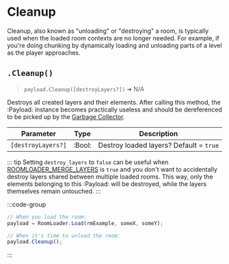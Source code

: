 # Cleanup

Cleanup, also known as "unloading" or "destroying" a room, is typically used when the loaded room contexts are no longer needed. For example, if you're doing chunking by dynamically loading and unloading parts of a level as the player approaches.

## `.Cleanup()`

> `payload.Cleanup([destroyLayers?])` ➜ N/A

Destroys all created layers and their elements. After calling this method, the :Payload: instance becomes practically useless and should be dereferenced to be picked up by the [Garbage Collector](https://manual.gamemaker.io/monthly/en/GameMaker_Language/GML_Reference/Garbage_Collection/Garbage_Collection.htm).

| Parameter          | Type    | Description                             |
|--------------------|---------|-----------------------------------------|
| `[destroyLayers?]` | :Bool:  | Destroy loaded layers? Default = `true` |

::: tip
Setting `destroy_layers` to `false` can be useful when [ROOMLOADER_MERGE_LAYERS](/pages/api/config/#roomloader-merge-layers) is `true` and you don't want to accidentally destroy layers shared between multiple loaded rooms. This way, only the elements belonging to this :Payload: will be destroyed, while the layers themselves remain untouched.
:::

:::code-group
```js [Example]
// When you load the room:
payload = RoomLoader.Load(rmExample, someX, someY);

// When it's time to unload the room:
payload.Cleanup();
```
:::
